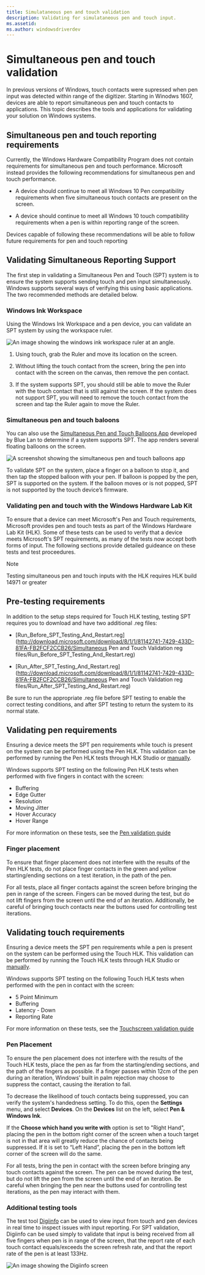 ```yaml
---
title: Simulataneous pen and touch validation
description: Validating for simulataneous pen and touch input.
ms.assetid: 
ms.author: windowsdriverdev
---
```


# Simultaneous pen and touch validation

In previous versions of Windows, touch contacts were supressed when pen input was detected within range of the digitizer. Starting in Winodws 1607, devices are able to report simultaneous pen and touch contacts to applications. This topic describes the tools and applications for validating your solution on Windows systems. 

## Simultaneous pen and touch reporting requirements 

Currently, the Windows Hardware Compatibility Program does not contain requirements for simultaneous pen and touch performance. Microsoft instead provides the following recommendations for simultaneous pen and touch performance.

* A device should continue to meet all Windows 10 Pen compatibility requirements when five simultaneous touch contacts are present on the screen.

* A device should continue to meet all Windows 10 touch compatibility requirements when a pen is within reporting range of the screen.

Devices capable of following these recommendations will be able to follow future requirements for pen and touch reporting

## Validating Simultaneous Reporting Support

The first step in validating a Simultaneous Pen and Touch (SPT) system is to ensure the system supports sending touch and pen input simultaneously. Windows supports several ways of verifying this using basic applications. The two recommended methods are detailed below.

### Windows Ink Workspace

Using the Windows Ink Workspace and a pen device, you can validate an SPT system by using the workspace ruler.  

![An image showing the windows ink workspace ruler at an angle.](../images/windows-ink-ruler.png)

1. Using touch, grab the Ruler and move its location on the screen. 

2. Without lifting the touch contact from the screen, bring the pen into contact with the screen on the canvas, then remove the pen contact. 

3. If the system supports SPT, you should still be able to move the Ruler with the touch contact that is still against the screen. If the system does not support SPT, you will need to remove the touch contact from the screen and tap the Ruler again to move the Ruler.

### Simultaneous pen and touch baloons

You can also use the [Simultaneous Pen and Touch Balloons App](https://www.microsoft.com/store/apps/9nblggh40gjd) developed by Blue Lan to determine if a system supports SPT. The app renders several floating balloons on the screen.

![A screenshot showing the simultaneous pen and touch balloons app](../images/pen-and-touch-balloons.jpg)

To validate SPT on the system, place a finger on a balloon to stop it, and then tap the stopped balloon with your pen. If balloon is popped by the pen, SPT is supported on the system. If the balloon moves or is not popped, SPT is not supported by the touch device’s firmware.

### Validating pen and touch with the Windows Hardware Lab Kit

To ensure that a device can meet Microsoft's Pen and Touch requirements, Microsoft provides pen and touch tests as part of the Windows Hardware Lab Kit (HLK). Some of these tests can be used to verify that a device meets Microsoft's SPT requirements, as many of the tests now accept both forms of input. The following sections provide detailed guideance on these tests and test proceedures.

> [!NOTE]
> Testing simultaneous pen and touch inputs with the HLK requires HLK build 14971 or greater

## Pre-testing requirements 

In addition to the setup steps required for Touch HLK testing, testing SPT requires you to download and have two additional .reg files:
* [Run_Before_SPT_Testing_And_Restart.reg](http://download.microsoft.com/download/8/1/1/81142741-7429-433D-81FA-FB2FCF2CCB26/Simultaneous Pen and Touch Validation reg files/Run_Before_SPT_Testing_And_Restart.reg)

* [Run_After_SPT_Testing_And_Restart.reg](http://download.microsoft.com/download/8/1/1/81142741-7429-433D-81FA-FB2FCF2CCB26/Simultaneous Pen and Touch Validation reg files/Run_After_SPT_Testing_And_Restart.reg)

Be sure to run the appropriate .reg file before SPT testing to enable the correct testing conditions, and after SPT testing to return the system to its normal state.

## Validating pen requirements

Ensuring a device meets the SPT pen requirements while touch is present on the system can be performed using the Pen HLK. This validation can be performed by running the Pen HLK tests through HLK Studio or [manually](https://docs.microsoft.com/windows-hardware/design/component-guidelines/appendix).

Windows supports SPT testing on the following Pen HLK tests when performed with five fingers in contact with the screen:

* Buffering
* Edge Gutter
* Resolution
* Moving Jitter
* Hover Accuracy
* Hover Range

For more information on these tests, see the [Pen validation guide](https://docs.microsoft.com/windows-hardware/design/component-guidelines/pen-validation-guide)

### Finger placement 

To ensure that finger placement does not interfere with the results of the Pen HLK tests, do not place finger contacts in the green and yellow starting/ending sections on a test iteration, in the path of the pen. 

For all tests, place all finger contacts against the screen before bringing the pen in range of the screen. Fingers can be moved during the test, but do not lift fingers from the screen until the end of an iteration. Additionally, be careful of bringing touch contacts near the buttons used for controlling test iterations.

## Validating touch requirements

Ensuring a device meets the SPT pen requirements while a pen is present on the system can be performed using the Touch HLK. This validation can be performed by running the Touch HLK tests through HLK Studio or [manually](https://docs.microsoft.com/windows-hardware/design/component-guidelines/appendix).

Windows supports SPT testing on the following Touch HLK tests when performed with the pen in contact with the screen:

* 5 Point Minimum
* Buffering
* Latency - Down
* Reporting Rate

For more information on these tests, see the [Touchscreen validation guide](https://msdn.microsoft.com/library/windows/hardware/mt604231)

### Pen Placement

To ensure the pen placement does not interfere with the results of the Touch HLK tests, place the pen as far from the starting/ending sections,  and the path of the fingers as possible. If a finger passes within 12cm of the pen during an iteration, Windows’ built in palm rejection may choose to suppress the contact, causing the iteration to fail. 

To decrease the likelihood of touch contacts being suppressed, you can verify the system's handedness setting. To do this, open the **Settings** menu, and select **Devices**. On the **Devices** list on the left, select **Pen & Windows Ink**. 

If the **Choose which hand you write with** option is set to "Right Hand", placing the pen in the bottom right corner of the screen when a touch target is not in that area will greatly reduce the chance of contacts being suppressed. If it is set to “Left Hand”, placing the pen in the bottom left corner of the screen will do the same. 

For all tests, bring the pen in contact with the screen before bringing any touch contacts against the screen. The pen can be moved during the test, but do not lift the pen from the screen until the end of an iteration. Be careful when bringing the pen near the buttons used for controlling test iterations, as the pen may interact with them.

### Additional testing tools

The test tool [Digiinfo](http://connect.microsoft.com/site1304/Downloads/DownloadDetails.aspx?DownloadID=62352) can be used to view input from touch and pen devices in real time to inspect issues with input reporting. For SPT validation, Digiinfo can be used simply to validate that input is being received from all five fingers when pen is in range of the screen, that the report rate of each touch contact equals/exceeds the screen refresh rate, and that the report rate of the pen is at least 133Hz. 

![An image showing the Digiinfo screen](../images/digiinfo.png)